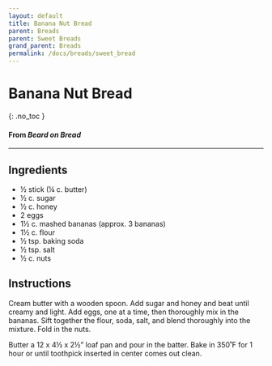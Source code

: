 ```yaml
---
layout: default
title: Banana Nut Bread
parent: Breads
parent: Sweet Breads
grand_parent: Breads
permalink: /docs/breads/sweet_bread
---
```


# Banana Nut Bread
{: .no_toc }
#### From <i>Beard on Bread</i>
---

## Ingredients
<ul>
	<li>½ stick (¼ c. butter)</li>
	<li>½ c. sugar</li>
	<li>½ c. honey</li>
	<li>2 eggs</li>
	<li>1½ c. mashed bananas (approx. 3 bananas)</li>
	<li>1½ c. flour</li>
	<li>½ tsp. baking soda</li>
	<li>½ tsp. salt</li>
	<li>½ c. nuts</li>
</ul>

## Instructions
Cream butter with a wooden spoon. Add sugar and honey and
beat until creamy and light. Add eggs, one at a time, then thoroughly mix in
the bananas. Sift together the flour, soda, salt, and blend thoroughly into the
mixture. Fold in the nuts.

Butter a 12 x 4½ x 2½” loaf pan and pour in the batter. Bake
in 350˚F for 1 hour or until toothpick inserted in center comes out clean.